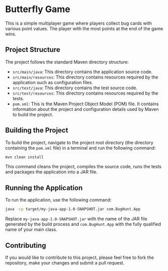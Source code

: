 # Butterfly Game

This is a simple multiplayer game where players collect bug cards with various point values. 
The player with the most points at the end of the game wins.


## Project Structure

The project follows the standard Maven directory structure:

- `src/main/java`: This directory contains the application source code.
- `src/main/resources`: This directory contains resources required by the application such as configuration files.
- `src/test/java`: This directory contains the test source code.
- `src/test/resources`: This directory contains resources required by the tests.
- `pom.xml`: This is the Maven Project Object Model (POM) file. It contains information about the project and configuration details used by Maven to build the project.

## Building the Project

To build the project, navigate to the project root directory (the directory containing the `pom.xml` file) in a terminal and run the following command:

```bash
mvn clean install
```

This command cleans the project, compiles the source code, runs the tests and packages the application into a JAR file.

## Running the Application

To run the application, use the following command:

```bash
java -cp target/my-java-app-1.0-SNAPSHOT.jar com.BugHunt.App
```

Replace `my-java-app-1.0-SNAPSHOT.jar` with the name of the JAR file generated by the build process and `com.BugHunt.App` with the fully qualified name of your main class.

## Contributing

If you would like to contribute to this project, please feel free to fork the repository, make your changes and submit a pull request.